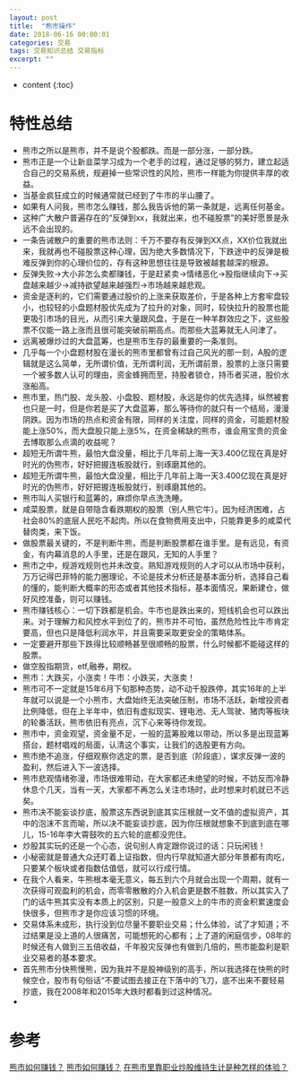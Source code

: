 ```yaml
---
layout: post
title:  "熊市操作"
date: 2018-06-16 00:00:01
categories: 交易
tags: 交易知识总结 交易指标
excerpt: ""
---
```


* content
{:toc}


# 特性总结
* 熊市之所以是熊市，并不是说个股都跌。而是一部分涨，一部分跌。
* 熊市正是一个让新韭菜学习成为一个老手的过程，通过足够的努力，建立起适合自己的交易系统，规避掉一些常识性的风险，熊市一样能为你提供丰厚的收益。
* 当基金疯狂成立的时候通常就已经到了牛市的半山腰了。
* 如果有人问我，熊市怎么赚钱，那么我告诉他的第一条就是，远离任何基金。
* 这种广大散户普遍存在的“反弹到xx，我就出来，也不碰股票”的美好愿景是永远不会出现的。
* 一条告诫散户的重要的熊市法则：千万不要存有反弹到XX点，XX价位我就出来，我就再也不碰股票这种心理，因为绝大多数情况下，下跌途中的反弹是极难反弹到你的心理价位的，存有这种思想往往是导致被越套越深的根源。
* 反弹失败→大小非怎么卖都赚钱，于是赶紧卖→情绪恶化→股指继续向下→买盘越来越少→减持欲望越来越强烈→市场越来越悲观。
* 资金是逐利的，它们需要通过股价的上涨来获取差价，于是各种上方套牢盘较小，也较轻的小盘题材股优先成为了拉升的对象，同时，较快拉升的股票也能更吸引市场的目光，从而引来大量跟风盘，于是在一种羊群效应之下，这些股票不仅能一路上涨而且很可能突破前期高点。而那些大蓝筹就无人问津了。
* 远离被爆炒过的大盘蓝筹，也是熊市生存的最重要的一条准则。
* 几乎每一个小盘题材股在漫长的熊市里都曾有过自己风光的那一刻，A股的逻辑就是这么简单，无所谓价值，无所谓利润，无所谓前景，股票的上涨只需要一个被多数人认可的理由，资金蜂拥而至，持股者锁仓，持币者买进，股价水涨船高。
* 熊市里，热门股、龙头股、小盘股、题材股，永远是你的优先选择，纵然被套也只是一时，但是你若是买了大盘蓝筹，那么等待你的就只有一个结局，漫漫阴跌。因为市场的热点和资金有限，同样的关注度，同样的资金，可能题材股能上涨50%，而大盘股只能上涨5%，在资金稀缺的熊市，谁会用宝贵的资金去博取那么点滴的收益呢？
* 超短无所谓牛熊，最怕大盘没量，相比于几年前上海一天3.400亿现在真是好时光的伪熊市，好好把握连板股就行，别琢磨其他的。
* 超短无所谓牛熊，最怕大盘没量，相比于几年前上海一天3.400亿现在真是好时光的伪熊市，好好把握连板股就行，别琢磨其他的。
* 熊市叫人买银行和蓝筹的，麻烦你早点洗洗睡。
* 咸菜股票，就是自带隐含看跌期权的股票（别人熊它牛）。因为经济困难，占社会80%的底层人民吃不起肉。所以在食物费用支出中，只能靠更多的咸菜代替肉类，来下饭。
* 做股票最关键的，不是判断牛熊，而是判断股票都在谁手里。是有远见，有资金，有内幕消息的人手里，还是在跟风，无知的人手里？
* 熊市之中，规游戏规则也并未改变。熟知游戏规则的人才可以从市场中获利，万万记得巴菲特的能力圈理论，不论是技术分析还是基本面分析，选择自己看的懂的，能判断大概率的形态或者其他技术指标，基本面情况，果断建仓，做好风控准备，则可以赚钱。
* 熊市赚钱核心：一切下跌都是机会。牛市也是跌出来的，短线机会也可以跌出来。对于理解力和风控水平到位了的，熊市并不可怕，虽然危险性比牛市肯定要高，但也只是降低利润水平，并且需要采取更安全的策略体系。
* 一定要避开那些下跌得比较顺畅甚至很顺畅的股票，什么时候都不能碰这样的股票。
* 做空股指期货，etf,融券，期权。
* 熊市：大跌买，小涨卖！牛市：小跌买，大涨卖！
* 熊市可不一定就是15年6月下旬那种态势，动不动千股跌停，其实16年的上半年就可以说是一个小熊市，大盘始终无法突破压制，市场不活跃，新增投资者比例降低，但在上半年中，依旧有虚拟现实、锂电池、无人驾驶、猪肉等板块的轮番活跃，熊市依旧有亮点，沉下心来等待你发现。
* 熊市中，资金观望，资金量不足，一般的蓝筹股难以带动，所以多是出现蓝筹搭台，题材唱戏的局面，认清这个事实，让我们的选股更有方向。
* 熊市绝不追涨，仔细观察你选定的票，是否到底（阶段底），谋求反弹一波的盈利，然后进入下一波选择。
* 熊市悲观情绪弥漫，市场很难带动，在大家都还未绝望的时候，不妨反而冷静休息个几天，当有一天，大家都不再怎么关注市场时，此时想来时机就已不远矣。
* 熊市决不能妄谈抄底，股票这东西说到底其实压根就一文不值的虚拟资产，其中的泡沫不言而喻，所以决不能妄谈抄底，因为你压根就想象不到底到底在哪儿，15-16年李大霄鼓吹的五六轮的底都没兜住。
* 炒股其实玩的还是一个心态，说句别人肯定跟你说过的话：只玩闲钱！
* 小秘密就是普通大众还盯着上证指数，但内行早就知道大部分年景都有肉吃，只要某个板块或者指数估值低，就可以行成行情。
* 在我个人看来，牛熊根本毫无意义，每五到六个月就会出现一个周期，就有一次获得可观盈利的机会，而零零散散的介入机会更是数不胜数，所以其实入了门的话牛熊其实没有本质上的区别，只是一般意义上的牛市的资金积累速度会快很多，但熊市才是你应该习惯的环境。
* 交易体系未成形，执行没到位尽量不要职业交易；什么体验，试了才知道；不过结果是没上道的人很痛苦，可能想死的心都有；上了道的闲庭信步，08年的时候还有人做到三五倍收益，千年股灾反弹也有做到几倍的，熊市能盈利是职业交易者的基本要求。
* 首先熊市分快熊慢熊，因为我并不是股神级别的高手，所以我选择在快熊的时候空仓，股市有句俗话“不要试图去接正在下落中的飞刀，底不出来不要轻易抄底，我在2008年和2015年大跌时都看到过这种情况。
* 


# 参考
[熊市如何赚钱？](https://www.zhihu.com/question/27290431)
[熊市如何赚钱？](https://jingyan.baidu.com/article/67508eb4194da49cca1ce4c8.html)
[在熊市里靠职业炒股维持生计是种怎样的体验？](https://www.zhihu.com/question/41284930)
[]()
[]()
[]()
[]()
[]()
[]()
[]()
[]()
[]()
[]()
[]()
[]()
[]()
[]()
[]()
[]()
[]()
[]()
[]()
[]()
[]()
[]()
[]()
[]()
[]()
[]()
[]()
[]()
[]()
[]()
[]()
[]()
[]()
































